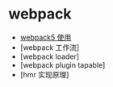 # webpack

- [webpack5 使用](./1.文件分析/README.md)
- [webpack 工作流]
- [webpack loader]
- [webpack plugin tapable]
- [hmr 实现原理]
